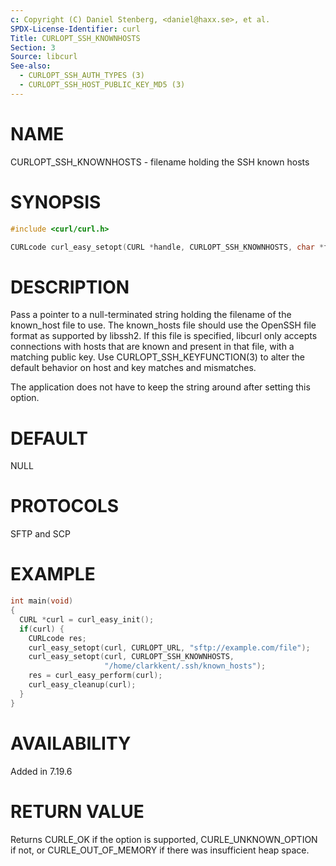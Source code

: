 ```yaml
---
c: Copyright (C) Daniel Stenberg, <daniel@haxx.se>, et al.
SPDX-License-Identifier: curl
Title: CURLOPT_SSH_KNOWNHOSTS
Section: 3
Source: libcurl
See-also:
  - CURLOPT_SSH_AUTH_TYPES (3)
  - CURLOPT_SSH_HOST_PUBLIC_KEY_MD5 (3)
---
```


# NAME

CURLOPT_SSH_KNOWNHOSTS - filename holding the SSH known hosts

# SYNOPSIS

~~~c
#include <curl/curl.h>

CURLcode curl_easy_setopt(CURL *handle, CURLOPT_SSH_KNOWNHOSTS, char *fname);
~~~

# DESCRIPTION

Pass a pointer to a null-terminated string holding the filename of the
known_host file to use. The known_hosts file should use the OpenSSH file
format as supported by libssh2. If this file is specified, libcurl only
accepts connections with hosts that are known and present in that file, with a
matching public key. Use CURLOPT_SSH_KEYFUNCTION(3) to alter the default
behavior on host and key matches and mismatches.

The application does not have to keep the string around after setting this
option.

# DEFAULT

NULL

# PROTOCOLS

SFTP and SCP

# EXAMPLE

~~~c
int main(void)
{
  CURL *curl = curl_easy_init();
  if(curl) {
    CURLcode res;
    curl_easy_setopt(curl, CURLOPT_URL, "sftp://example.com/file");
    curl_easy_setopt(curl, CURLOPT_SSH_KNOWNHOSTS,
                     "/home/clarkkent/.ssh/known_hosts");
    res = curl_easy_perform(curl);
    curl_easy_cleanup(curl);
  }
}
~~~

# AVAILABILITY

Added in 7.19.6

# RETURN VALUE

Returns CURLE_OK if the option is supported, CURLE_UNKNOWN_OPTION if not, or
CURLE_OUT_OF_MEMORY if there was insufficient heap space.

